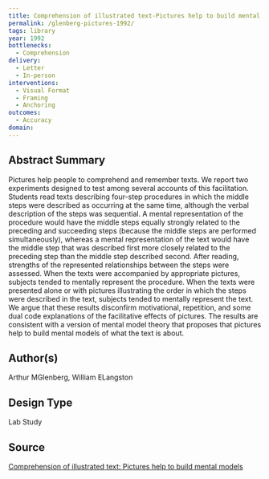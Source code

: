 ```yaml
---
title: Comprehension of illustrated text-Pictures help to build mental models
permalink: /glenberg-pictures-1992/
tags: library 
year: 1992
bottlenecks: 
  - Comprehension 
delivery:  
  - Letter 
  - In-person 
interventions: 
  - Visual Format 
  - Framing 
  - Anchoring 
outcomes: 
  - Accuracy 
domain: 
---
```

## Abstract Summary

Pictures help people to comprehend and remember texts. We report two experiments designed to test among several accounts of this facilitation. Students read texts describing four-step procedures in which the middle steps were described as occurring at the same time, although the verbal description of the steps was sequential. A mental representation of the procedure would have the middle steps equally strongly related to the preceding and succeeding steps (because the middle steps are performed simultaneously), whereas a mental representation of the text would have the middle step that was described first more closely related to the preceding step than the middle step described second. After reading, strengths of the represented relationships between the steps were assessed. When the texts were accompanied by appropriate pictures, subjects tended to mentally represent the procedure. When the texts were presented alone or with pictures illustrating the order in which the steps were described in the text, subjects tended to mentally represent the text. We argue that these results disconfirm motivational, repetition, and some dual code explanations of the facilitative effects of pictures. The results are consistent with a version of mental model theory that proposes that pictures help to build mental models of what the text is about.

## Author(s)

Arthur MGlenberg, William ELangston

## Design Type

Lab Study

## Source

<a href="http://www.sciencedirect.com/science/article/pii/0749596X9290008L">Comprehension of illustrated text: Pictures help to build mental models</a>
